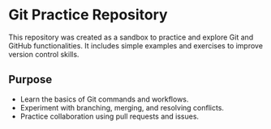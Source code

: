 # Git Practice Repository

This repository was created as a sandbox to practice and explore Git and GitHub functionalities. It includes simple examples and exercises to improve version control skills.

## Purpose

- Learn the basics of Git commands and workflows.
- Experiment with branching, merging, and resolving conflicts.
- Practice collaboration using pull requests and issues.
